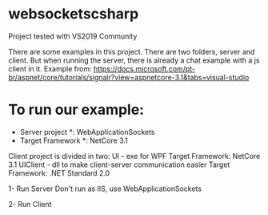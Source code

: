 # websocketscsharp

Project tested with VS2019 Community

There are some examples in this project. There are two folders, server and client.
But when running the server, there is already a chat example with a js client in it. Example from:
https://docs.microsoft.com/pt-br/aspnet/core/tutorials/signalr?view=aspnetcore-3.1&tabs=visual-studio

# To run our example:

* Server project *: WebApplicationSockets
* Target Framework *: NetCore 3.1

Client project is divided in two:
UI - exe for WPF
  Target Framework: NetCore 3.1
UIClient - dll to make client-server communication easier
  Target Framework: .NET Standard 2.0

1- Run Server
	Don't run as IIS, use WebApplicationSockets

2- Run Client